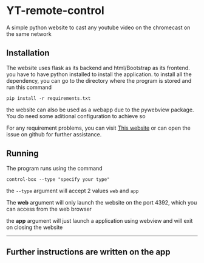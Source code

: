 # YT-remote-control

A simple python website to cast any youtube video on the chromecast on the same network


## Installation

The website uses flask as its backend and html/Bootstrap as its frontend.
you have to have python installed to install the application.
to install all the dependency, you can go to the directory where the program is stored and run this command

`pip install -r requirements.txt`

the website can also be used as a webapp due to the pywebview package. You do need some aditional configuration to achieve so

For any requirement problems, you can visit [This website](https://pywebview.flowrl.com/guide/installation.html#dependencies) or can open the issue on github for further assistance.



## Running

The program runs using the command 

`control-box --type "specify your type"`

the `--type` argument will accept 2 values `web` and `app`

The **web** argument will only launch the website on the port 4392, which you can access from the web browser

the **app** argument will just launch a application using webview and will exit on closing the website

___

## Further instructions are written on the app
